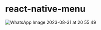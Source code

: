# react-native-menu
![WhatsApp Image 2023-08-31 at 20 55 49](https://github.com/eliferkln/react-native-menu/assets/73136159/6607871e-d6cc-4386-853f-eac8cadd5561)

